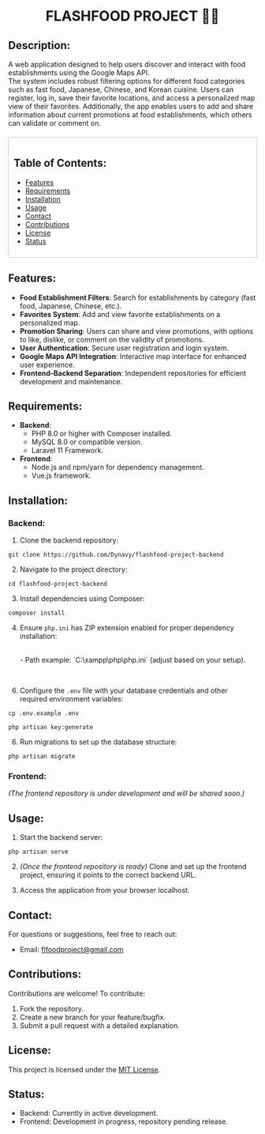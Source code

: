 <div align="center">
  <h1>FLASHFOOD PROJECT 🍔🍣</h1>
</div>

## Description:
A web application designed to help users discover and interact with food establishments using the Google Maps API.  
The system includes robust filtering options for different food categories such as fast food, Japanese, Chinese, and Korean cuisine. Users can register, log in, save their favorite locations, and access a personalized map view of their favorites. Additionally, the app enables users to add and share information about current promotions at food establishments, which others can validate or comment on.

<div style="margin: 20px 0; border: 1px solid #ccc; padding: 10px;">

## Table of Contents:

- [Features](#features)
- [Requirements](#requirements)
- [Installation](#installation)
- [Usage](#usage)
- [Contact](#contact)
- [Contributions](#contributions)
- [License](#license)
- [Status](#status)
</div>

## Features:
- **Food Establishment Filters**: Search for establishments by category (fast food, Japanese, Chinese, etc.).
- **Favorites System**: Add and view favorite establishments on a personalized map.
- **Promotion Sharing**: Users can share and view promotions, with options to like, dislike, or comment on the validity of promotions.
- **User Authentication**: Secure user registration and login system.
- **Google Maps API Integration**: Interactive map interface for enhanced user experience.
- **Frontend-Backend Separation**: Independent repositories for efficient development and maintenance.

## Requirements:
- **Backend**:
  - PHP 8.0 or higher with Composer installed.
  - MySQL 8.0 or compatible version.
  - Laravel 11 Framework.
- **Frontend**:
  - Node.js and npm/yarn for dependency management.
  - Vue.js framework.

## Installation:

### Backend:
1. Clone the backend repository:
```
git clone https://github.com/Dynavy/flashfood-project-backend
```
2. Navigate to the project directory:
```
cd flashfood-project-backend
```
3. Install dependencies using Composer:
```
composer install
```
4. Ensure `php.ini` has ZIP extension enabled for proper dependency installation:
   
    <br>
     - Path example: `C:\xampp\php\php.ini` (adjust based on your setup).
<br>
       
6. Configure the `.env` file with your database credentials and other required environment variables:
```
cp .env.example .env

php artisan key:generate
```
6. Run migrations to set up the database structure:
```
php artisan migrate
```

### Frontend:
*(The frontend repository is under development and will be shared soon.)*

## Usage:
1. Start the backend server:
```
php artisan serve
```
2. *(Once the frontend repository is ready)* Clone and set up the frontend project, ensuring it points to the correct backend URL.

3. Access the application from your browser localhost.

## Contact:
For questions or suggestions, feel free to reach out:
- Email: [flfoodproject@gmail.com](mailto:flfoodproject@gmail.com)

## Contributions:
Contributions are welcome! To contribute:
1. Fork the repository.
2. Create a new branch for your feature/bugfix.
3. Submit a pull request with a detailed explanation.

## License:
This project is licensed under the [MIT License](https://opensource.org/licenses/MIT).

## Status:
- Backend: Currently in active development.
- Frontend: Development in progress, repository pending release.

